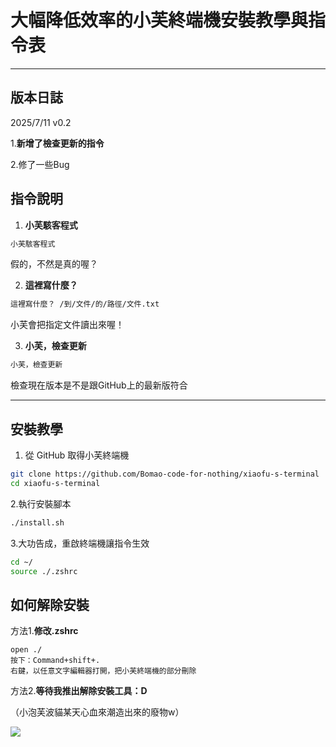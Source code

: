 # 大幅降低效率的小芙終端機安裝教學與指令表

---
## 版本日誌
2025/7/11 v0.2

1.**新增了檢查更新的指令**

2.修了一些Bug



## 指令說明

1. **小芙駭客程式**
```bash
小芙駭客程式
```
   假的，不然是真的喔？

2. **這裡寫什麼？**  
```bash
這裡寫什麼？ /到/文件/的/路徑/文件.txt
```
   小芙會把指定文件讀出來喔！
   
3. **小芙，檢查更新**
```bash
小芙，檢查更新
```
檢查現在版本是不是跟GitHub上的最新版符合



---

## 安裝教學

1. 從 GitHub 取得小芙終端機

```bash
git clone https://github.com/Bomao-code-for-nothing/xiaofu-s-terminal
cd xiaofu-s-terminal
```

2.執行安裝腳本
```bash
./install.sh
```
3.大功告成，重啟終端機讓指令生效
```bash
cd ~/
source ./.zshrc
```

## 如何解除安裝
方法1.**修改.zshrc**
```
open ./
按下：Command+shift+.
右鍵，以任意文字編輯器打開，把小芙終端機的部分刪除
```
方法2.**等待我推出解除安裝工具：D**

（小泡芙波貓某天心血來潮造出來的廢物w）



![](https://encrypted-tbn0.gstatic.com/images?q=tbn:ANd9GcTxpVWde3u1TMCHRFjKHZf9PTe8dEqUipEmTA&s)
